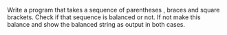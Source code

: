Write a program that takes a sequence of parentheses , braces and square brackets. Check if that
sequence is balanced or not. If not make this balance and show the balanced string as output in
both cases.
